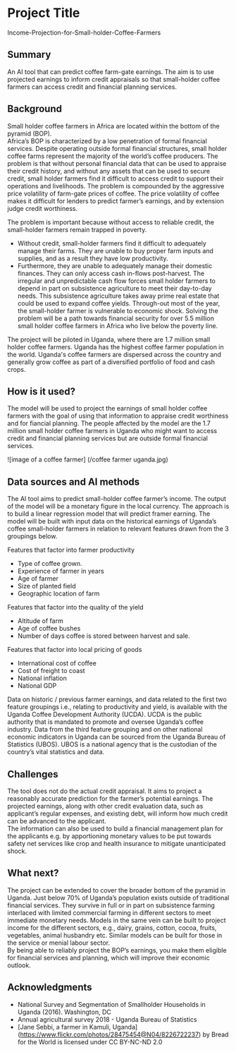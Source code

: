 
# Project Title

Income-Projection-for-Small-holder-Coffee-Farmers

## Summary

An AI tool that can predict coffee farm-gate earnings. 
The aim is to use projected earnings to inform credit appraisals so that small-holder coffee farmers can access credit and financial planning services.


## Background

Small holder coffee farmers in Africa are located within the bottom of the pyramid (BOP).  
Africa’s BOP is characterized by a low penetration of formal financial services. 
Despite operating outside formal financial structures, small holder coffee farms represent the majority of the world’s coffee producers. 
The problem is that without personal financial data that can be used to appraise their credit history, and without any assets that can be used to secure credit, small holder farmers find it difficult to access credit to support their operations and livelihoods. 
The problem is compounded by the aggressive price volatility of farm-gate prices of coffee. The price volatility of coffee makes it difficult for lenders to predict farmer’s earnings, and by extension judge credit worthiness.

The problem is important because without access to reliable credit, the small-holder farmers remain trapped in poverty. 
* Without credit, small-holder farmers find it difficult to adequately manage their farms. They are unable to buy proper farm inputs and supplies, and as a result they have low productivity. 
* Furthermore, they are unable to adequately manage their domestic finances. They can only access cash in-flows post-harvest. The irregular and unpredictable cash flow forces small holder farmers to depend in part on subsistence agriculture to meet their day-to-day needs. This subsistence agriculture takes away prime real estate that could be used to expand coffee yields. 
Through-out most of the year, the small-holder farmer is vulnerable to economic shock. Solving the problem will be a path towards financial security for over 5.5 million small holder coffee farmers in Africa who live below the poverty line.

The project will be piloted in Uganda, where there are 1.7 million small holder coffee farmers. 
Uganda has the highest coffee farmer population in the world. Uganda's coffee farmers are dispersed across the country and generally grow coffee as part of a diversified portfolio of food and cash crops.


## How is it used?

The model will be used to project the earnings of small holder coffee farmers with the goal of using that information to appraise credit worthiness and for fiancial planning. 
The people affected by the model are the 1.7 million small holder coffee farmers in Uganda who might want to access credit and financial planning services but are outside formal financial services. 

![image of a coffee farmer] (/coffee farmer uganda.jpg)


## Data sources and AI methods

The AI tool aims to predict small-holder coffee farmer’s income. The output of the model will be a monetary figure in the local currency. 
The approach is to build a linear regression model that will predict framer earning. 
The model will be built with input data on the historical earnings of Uganda’s coffee small-holder farmers in relation to relevant features drawn from the 3 groupings below.

Features that factor into farmer productivity
* Type of coffee grown.
* Experience of farmer in years
* Age of farmer
* Size of planted field 
* Geographic location of farm

Features that factor into the quality of the yield
* Altitude of farm
* Age of coffee bushes
* Number of days coffee is stored between harvest and sale.

Features that factor into local pricing of goods
* International cost of coffee
* Cost of freight to coast
* National inflation
* National GDP 

Data on historic / previous farmer earnings, and data related to the first two feature groupings i.e., relating to productivity and yield, is available with the Uganda Coffee Development Authority (UCDA). UCDA is the public authority that is mandated to promote and oversee Uganda’s coffee industry. 
Data from the third feature grouping and on other national economic indicators in Uganda can be sourced from the Uganda Bureau of Statistics (UBOS). UBOS is a national agency that is the custodian of the country’s vital statistics and data. 


## Challenges

The tool does not do the actual credit appraisal.  It aims to project a reasonably accurate prediction for the farmer’s potential earnings. 
The projected earnings, along with other credit evaluation data, such as applicant’s regular expenses, and existing debt, will inform how much credit can be advanced to the applicant.  
The information can also be used to build a financial management plan for the applicants e.g. by apportioning monetary values to be put towards safety net services like crop and health insurance to mitigate unanticipated shock.


## What next?

The project can be extended to cover the broader bottom of the pyramid in Uganda. Just below 70% of Uganda’s population exists outside of traditional financial services. 
They survive in full or in part on subsistence farming interlaced with limited commercial farming in different sectors to meet immediate monetary needs. 
Models in the same vein can be built to project income for the different sectors, e.g., dairy, grains, cotton, cocoa, fruits, vegetables, animal husbandry etc. 
Similar models can be built for those in the service or menial labour sector.  
By being able to reliably project the BOP’s earnings, you make them eligible for financial services and planning, which will improve their economic outlook.


## Acknowledgments

* National Survey and Segmentation of Smallholder Households in Uganda (2016). Washington, DC 
* Annual agricultural survey 2018 - Uganda Bureau of Statistics
* [Jane Sebbi, a farmer in Kamuli, Uganda] (https://www.flickr.com/photos/28475454@N04/8226722237) by Bread for the World is licensed under CC BY-NC-ND 2.0
